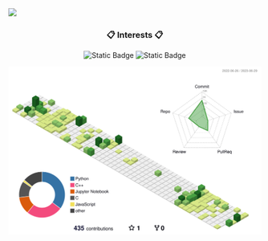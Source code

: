 <img src="https://capsule-render.vercel.app/api?type=waving&color=A3DCBE&height=200&section=header&text=Dev_Ung&fontSize=70&fontColor=FFFFFF&fontAlign=80" />

<h3 align="center">📋 Interests 📋</h3>

<p align="center" display="inline-block">
  <img alt="Static Badge" src="https://img.shields.io/badge/ML-NONE?color=blue">
  <img alt="Static Badge" src="https://img.shields.io/badge/AR-NONE?color=green">
</p>

![](./profile-3d-contrib/profile-green-animate.svg)
